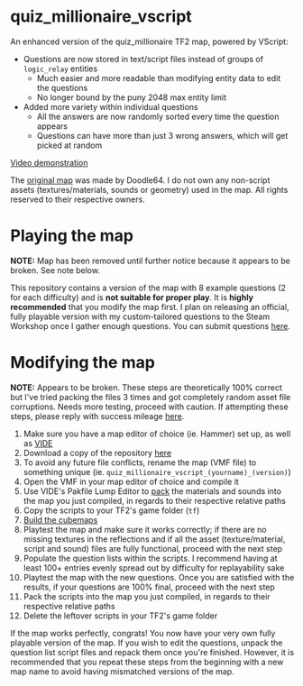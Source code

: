 # quiz_millionaire_vscript
An enhanced version of the quiz_millionaire TF2 map, powered by VScript:
- Questions are now stored in text/script files instead of groups of `logic_relay` entities
  - Much easier and more readable than modifying entity data to edit the questions
  - No longer bound by the puny 2048 max entity limit
- Added more variety within individual questions
  - All the answers are now randomly sorted every time the question appears
  - Questions can have more than just 3 wrong answers, which will get picked at random

[Video demonstration](https://www.youtube.com/watch?v=fvepJuHDlOU)

The [original map](https://steamcommunity.com/sharedfiles/filedetails/?id=656539932) was made by Doodle64. I do not own any non-script assets (textures/materials, sounds or geometry) used in the map. All rights reserved to their respective owners.

# Playing the map
**NOTE:** Map has been removed until further notice because it appears to be broken. See note below.

This repository contains a version of the map with 8 example questions (2 for each difficulty) and is **not suitable for proper play**. It is **highly recommended** that you modify the map first. I plan on releasing an official, fully playable version with my custom-tailored questions to the Steam Workshop once I gather enough questions. You can submit questions [here](https://forms.gle/HcRb8P6AXm9GYYtA7).

# Modifying the map
**NOTE:** Appears to be broken. These steps are theoretically 100% correct but I've tried packing the files 3 times and got completely random asset file corruptions. Needs more testing, proceed with caution. If attempting these steps, please reply with success mileage [here](https://github.com/brokenphilip/millionaire/issues/1).

1. Make sure you have a map editor of choice (ie. Hammer) set up, as well as [VIDE](http://www.riintouge.com/VIDE/)
2. Download a copy of the repository [here](https://github.com/brokenphilip/millionaire/archive/refs/heads/main.zip)
3. To avoid any future file conflicts, rename the map (VMF file) to something unique (ie. `quiz_millionaire_vscript_(yourname)_(version)`)
4. Open the VMF in your map editor of choice and compile it
5. Use VIDE's Pakfile Lump Editor to [pack](https://tf2maps.net/threads/vide-a-how-to.21661/) the materials and sounds into the map you just compiled, in regards to their respective relative paths
6. Copy the scripts to your TF2's game folder (`tf`)
7. [Build the cubemaps](https://tf2maps.net/threads/tutorial-building-cubemaps.16452/)
8. Playtest the map and make sure it works correctly; if there are no missing textures in the reflections and if all the asset (texture/material, script and sound) files are fully functional, proceed with the next step
9. Populate the question lists within the scripts. I recommend having at least 100+ entries evenly spread out by difficulty for replayability sake
10. Playtest the map with the new questions. Once you are satisfied with the results, if your questions are 100% final, proceed with the next step
11. Pack the scripts into the map you just compiled, in regards to their respective relative paths
12. Delete the leftover scripts in your TF2's game folder

If the map works perfectly, congrats! You now have your very own fully playable version of the map. If you wish to edit the questions, unpack the question list script files and repack them once you're finished. However, it is recommended that you repeat these steps from the beginning with a new map name to avoid having mismatched versions of the map.